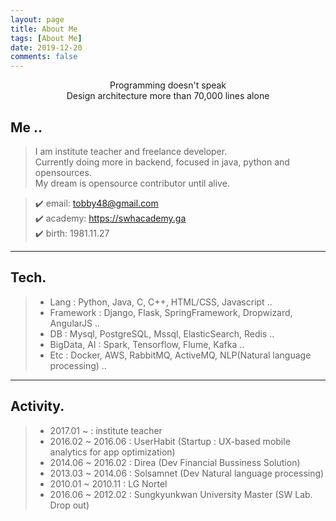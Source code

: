 ```yaml
---
layout: page
title: About Me
tags: [About Me]
date: 2019-12-20
comments: false
---
```

    
<center>Programming doesn't speak<br/>Design architecture more than 70,000 lines alone</center>

## Me ..

> I am institute teacher and freelance developer. <br/>
> Currently doing more in backend, focused in java, python and opensources.<br/>
> My dream is opensource contributor until alive.<br/>


> ✔️ email: tobby48@gmail.com <br/>
> ✔️ academy: https://swhacademy.ga <br/>
> ✔️ birth: 1981.11.27

- - -


## Tech.

> - Lang : Python, Java, C, C++, HTML/CSS, Javascript ..
> - Framework : Django, Flask, SpringFramework, Dropwizard, AngularJS ..
> - DB : Mysql, PostgreSQL, Mssql, ElasticSearch, Redis ..
> - BigData, AI : Spark, Tensorflow, Flume, Kafka ..
> - Etc : Docker, AWS, RabbitMQ, ActiveMQ, NLP(Natural language processing) ..

---

## Activity.

> - 2017.01 ~ : institute teacher
> - 2016.02 ~ 2016.06 : UserHabit (Startup : UX-based mobile analytics for app optimization)
> - 2014.06 ~ 2016.02 : Direa (Dev Financial Bussiness Solution)
> - 2013.03 ~ 2014.06 : Solsamnet (Dev Natural language processing)
> - 2010.01 ~ 2010.11 : LG Nortel
> - 2016.06 ~ 2012.02 : Sungkyunkwan University Master (SW Lab. Drop out)
